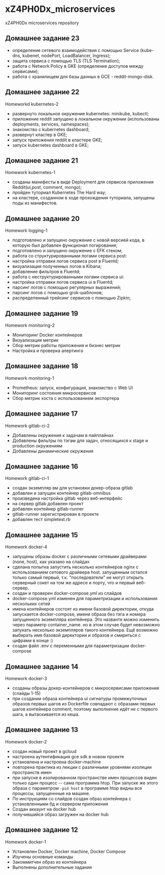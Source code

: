 # xZ4PH0Dx_microservices
xZ4PH0Dx microservices repository

## Домашнее задание 23

- определение сетевого взаимодействия с помощью Service (kube-dns, kubenet, nodePort, LoadBalancer, Ingress);
- защита сервиса с помощью TLS (TLS Termination);
- работа с Network Policy в GKE (определение доступов между сервисами);
- работа с хранилищем для базы данных в GCE - reddit-mongo-disk.

## Домашнее задание 22

Homeworkd kubernetes-2
- развернуто локальное окружение kubernetes: minikube, kubectl;
- приложение reddit запущено в локальном окружении (использованы deployments, services, namespaces);
- знакомство с kubernetes dashboard;
- развернут кластер в GKE;
- запуск приложения reddit в кластере GKE;
- запуск kubernetes dashboard в GKE;

## Домашнее задание 21

Homework kubernetes-1
- созданы манифесты в виде Deployment для сервисов приложения Reddit(ui,post, comment, mongo);
- пройден туториал Kubernetes The Hard way;
- на кластере, созданном в ходе прохождения туториала, запущены поды из манифестов.


## Домашнее задание 20

Homework logging-1
- подготовлено и запущено окружение с новой версией кода, в которую был добавлен функционал логирования;
- подготовлено и запущено окружение с EFK стеком;
- работа со структурированными логами сервиса post:
- настройка отправки логов сервиса post в Fluentd;
- визуализация полученных логов в Kibana;
- добавление фильтров в Fluentd;
- работа с неструктурированными логами сервиса ui:
- настройка отправки логов сервиса ui в Fluentd;
- парсинг логов с помощью регулярных выражений;
- парсинг логов с помощью grok-шаблонов;
- распределенный трейсинг сервисов с помощью Zipkin;

## Домашнее задание 19

Homework monitoring-2
- Мониторинг Docker контейнеров
- Визуализация метрик
- Сбор метрик работы приложения и бизнес метрик
- Настройка и проверка алертинга

## Домашнее задание 18

Homework monitoring-1
- Prometheus: запуск, конфигурация, знакомство с Web UI
- Мониторинг состояния микросервисов 
- Сбор метрик хоста с использованием экспортера

## Домашнее задание 17

Homework gitlab-ci-2
- Добавлены окружения к задачам в пайплайнах
- Добавлены фильтры по тэгам для задач, относящихся к stage и production окружениям
- Добавлены динамические окружения

## Домашнее задание 16

Homework gitlab-ci-1
- создан экземпляр вм для установки докер-образа gitlab
- добавлен и запущен контейнер gitlab-omnibus
- произведена настройка gitlab через веб-интерфейс
- на сервер gitlab добавлен проект
- добавлен контейнер gitlab-runner
- gitlab-runner зарегистрирован в проекте
- добавлен тест simpletest.rb

## Домашнее задание 15

Homework docker-4
- запущены образы docker c различными сетевыми драйверами (none, host), как указано на слайдах
- сделана попытка запустить несколько контейнеров nginx с использованием сетового драйвера host. запущенным остался только самый первый, т.к. "последователи" не могут открыть серверный сокет на том же адресе и порту, что и первый веб-сервер.
- создан и проверен docker-compose.yml из слайдов
- docker-compose.yml изменен для параметризации и использования нескольких сетей
- имена контейнеров состоят из имени базовой директории, откуда запускается docker-compose, имени образа без тэга и номера запущенного экземпляра контейнера. Это названте можно изменить через параметр container_name. но в этом случае будет невозможно запукать несколько экземпляров такого контейнера. Ещё возможно выбирать имя базовой директории и образов и смириться с цифрами в конце :)
- создан файл .env с переменными для параметризации docker-compose

## Домашнее задание 14

Homework docker-3
 - созданы образы докер-контейнеров с микросервисами приложения (слайды 1-15)
 - при создании образа контейнера ui сигнатуры промежуточных образов первых шагов
   из Dockerfile совпадают с образами первых шагов контейнера comment, поэтому
   выполнение идёт не с первого шага, а вытаскивается из кеша.

## Домашнее задание 13 

Homework docker-2

 - cоздан новый проект в gcloud
 - настроена аутентификация gce sdk в новом проекте
 - установлена и настроена docker-machine
 - повторена практика из лекции с различными уровнями изоляции пространств имен
 - при запуске в изолированном пространстве имен процессов виден только один процесс --
   сама программа htop. При запуске же этого образа с параметром `-pid host` в программе
   htop видны все процессы, запущеннные на машине.
 - По инструкциям со слайдов создан образ контейнера с установленными бд и сервером приложения
 - Создан аккаунт на docker hub
 - получившийся образ загружен на docker hub

## Домашнее задание 12

Homework docker-1

 - Установлен Docker, Docker machine, Docker Compose
 - Изучены основные команды
 - Закоммитчен образ из контейнера
 - Выполнены дополнительные задания
